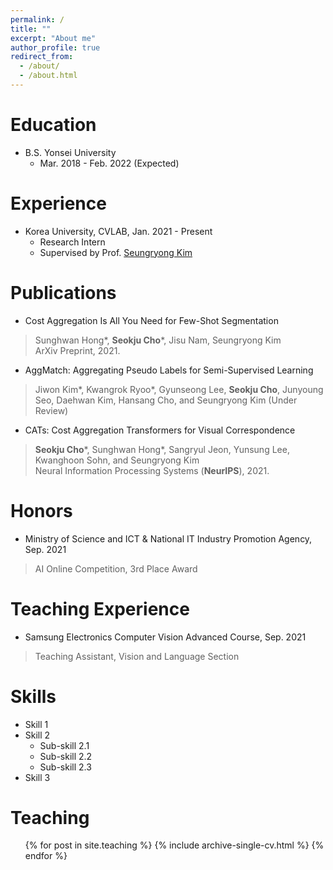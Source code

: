 ```yaml
---
permalink: /
title: ""
excerpt: "About me"
author_profile: true
redirect_from: 
  - /about/
  - /about.html
---
```


Education
======
* B.S. Yonsei University 
  * Mar. 2018 - Feb. 2022 (Expected)</span>

Experience
======
* Korea University, CVLAB, Jan. 2021 - Present
  * Research Intern
  * Supervised by Prof. <a href="https://seungryong.github.io">Seungryong Kim</a>

Publications
======
* Cost Aggregation Is All You Need for Few-Shot Segmentation
> Sunghwan Hong*, **Seokju Cho**\*, Jisu Nam, Seungryong Kim<br>
ArXiv Preprint, 2021.
* AggMatch: Aggregating Pseudo Labels for Semi-Supervised Learning
> Jiwon Kim*, Kwangrok Ryoo*, Gyunseong Lee, **Seokju Cho**, Junyoung Seo, Daehwan Kim, Hansang Cho, and Seungryong Kim (Under Review)
* CATs: Cost Aggregation Transformers for Visual Correspondence
> **Seokju Cho**\*, Sunghwan Hong*, Sangryul Jeon, Yunsung Lee, Kwanghoon Sohn, and Seungryong Kim <br>
Neural Information Processing Systems (**NeurIPS**), 2021.

Honors
======
* Ministry of Science and ICT & National IT Industry Promotion Agency, Sep. 2021
> AI Online Competition, 3rd Place Award

Teaching Experience
======
* Samsung Electronics Computer Vision Advanced Course, Sep. 2021
> Teaching Assistant, Vision and Language Section

Skills
======
* Skill 1
* Skill 2
  * Sub-skill 2.1
  * Sub-skill 2.2
  * Sub-skill 2.3
* Skill 3
  
Teaching
======
  <ul>{% for post in site.teaching %}
    {% include archive-single-cv.html %}
  {% endfor %}</ul>
